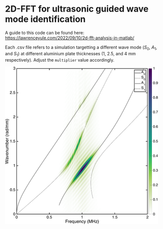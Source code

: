 # 2D-FFT for ultrasonic guided wave mode identification

A guide to this code can be found here: https://lawrenceyule.com/2022/09/10/2d-fft-analysis-in-matlab/

Each .csv file refers to a simulation targetting a different wave mode ($S_0$, $A_1$, and $S_1$) at different aluminium plate thicknesses (1, 2.5, and 4 mm respectively). Adjust the `multiplier` value accordingly. 

![2D-FFT](2DFFT_A0_2.5mm.png)
